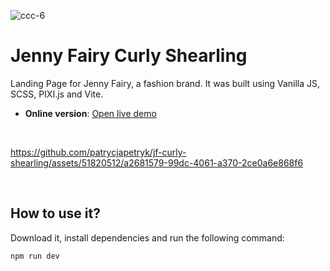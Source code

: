 
![ccc-6](https://github.com/patrycjapetryk/jf-curly-shearling/assets/51820512/7de19c86-1578-40e7-92ec-142a66300e1f)

# Jenny Fairy Curly Shearling

Landing Page for Jenny Fairy, a fashion brand. It was built using Vanilla JS, SCSS, PIXI.js and Vite.

- **Online version**: [Open live demo](https://jf-curly-shearling.netlify.app/)

&nbsp;

https://github.com/patrycjapetryk/jf-curly-shearling/assets/51820512/a2681579-99dc-4061-a370-2ce0a6e868f6

&nbsp;

## How to use it?

Download it, install dependencies and run the following command:

```sh
npm run dev
```
